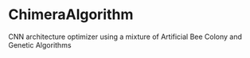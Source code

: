 # ChimeraAlgorithm
CNN architecture optimizer using a mixture of Artificial Bee Colony and Genetic Algorithms
